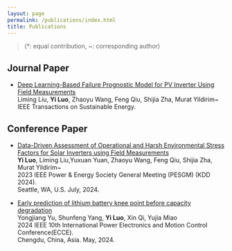 ```yaml
---
layout: page
permalink: /publications/index.html
title: Publications
---
```


> (†: equal contribution, ~: corresponding author)

## Journal Paper
- [Deep Learning-Based Failure Prognostic Model for PV Inverter Using Field Measurements](https://ieeexplore.ieee.org/abstract/document/10636809)<br>Liming Liu, **Yi Luo**, Zhaoyu Wang, Feng Qiu, Shijia Zha, Murat Yildirim~<br> IEEE Transactions on Sustainable Energy.<br>


## Conference Paper

- [Data-Driven Assessment of Operational and Harsh Environmental Stress Factors for Solar Inverters using Field Measurements]([https://ieeexplore.ieee.org/abstract/document/10636809])<br>**Yi Luo**, Liming Liu,Yuxuan Yuan, Zhaoyu Wang, Feng Qiu, Shijia Zha, Murat Yildirim~<br> 2023 IEEE Power & Energy Society General Meeting (PESGM) (KDD 2024).<br>Seattle, WA, U.S. July, 2024.

- [Early prediction of lithium battery knee point before capacity degradation](https://ieeexplore.ieee.org/abstract/document/10567378)<br> Yongjiang Yu, Shunfeng Yang, **Yi Luo**, Xin Qi, Yujia Miao <br> 2024 IEEE 10th International Power Electronics and Motion Control Conference(ECCE).<br>Chengdu, China, Asia. May, 2024.

  <br>


